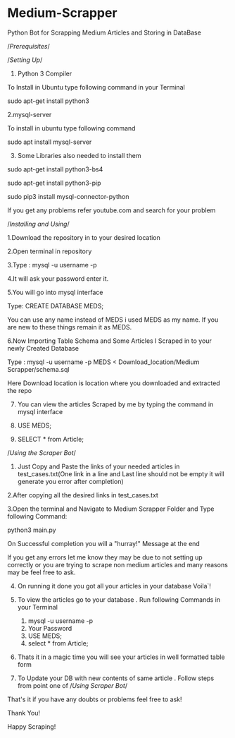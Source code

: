# Medium-Scrapper
Python Bot for Scrapping Medium Articles and Storing in DataBase

/*Prerequisites*/

/*Setting Up*/
1. Python 3 Compiler

To Install in Ubuntu type following command in your Terminal

sudo apt-get install python3

2.mysql-server 

To install in ubuntu type following command 

sudo apt install mysql-server

3. Some Libraries also needed to install them 

sudo apt-get install python3-bs4

sudo apt-get install python3-pip

sudo pip3 install mysql-connector-python

If you get any problems refer youtube.com and search for your problem



/*Installing and Using*/

1.Download the repository in to your desired location

2.Open terminal in repository

3.Type : mysql -u username -p

4.It will ask your password enter it.

5.You will go into mysql interface

  Type: CREATE DATABASE MEDS; 

  You can use any name instead of MEDS i used MEDS as my name. If you are new to these things remain it as MEDS.
  
6.Now Importing Table Schema and Some Articles I Scraped in to your newly Created Database

  Type : mysql -u username -p MEDS < Download_location/Medium Scrapper/schema.sql
  
  Here Download location is location where you downloaded and extracted the repo
  
7. You can view the articles Scraped by me by typing the command in mysql interface

  1. USE MEDS;
  2. SELECT * from Article;


/*Using the Scraper Bot*/

1. Just Copy and Paste the links of your needed articles in test_cases.txt(One link in a line and Last line should not be empty it will generate you error after completion)

2.After copying all the desired links in test_cases.txt

3.Open the terminal and Navigate to Medium Scrapper Folder and Type following Command:

  python3 main.py
  
  On Successful completion you will a "hurray!" Message at the end
  
  If you get any errors let me know they may be due to not setting up correctly or you are trying to scrape non medium        articles and many reasons may be feel free to ask.
  
 4. On running it done you got all your articles in your database Voila`!
 
 5. To view the articles go to your database . Run following Commands in your Terminal
 
    1. mysql -u username -p
    2. Your Password
    3. USE MEDS;
    4. select * from Article;
    
  6. Thats it in a magic time you will see your articles in well formatted table form
  
7. To Update your DB with new contents of same article . Follow steps from point one of /*Using Scraper Bot*/

That's it if you have any doubts or problems feel free to ask!

Thank You!

Happy Scraping!
  

